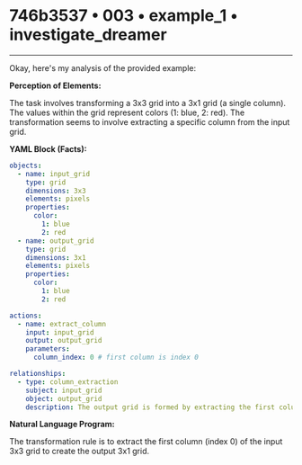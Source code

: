 # 746b3537 • 003 • example_1 • investigate_dreamer

---
Okay, here's my analysis of the provided example:

**Perception of Elements:**

The task involves transforming a 3x3 grid into a 3x1 grid (a single column). The values within the grid represent colors (1: blue, 2: red). The transformation seems to involve extracting a specific column from the input grid.

**YAML Block (Facts):**



```yaml
objects:
  - name: input_grid
    type: grid
    dimensions: 3x3
    elements: pixels
    properties:
      color:
        1: blue
        2: red
  - name: output_grid
    type: grid
    dimensions: 3x1
    elements: pixels
    properties:
      color:
        1: blue
        2: red

actions:
  - name: extract_column
    input: input_grid
    output: output_grid
    parameters:
      column_index: 0 # first column is index 0

relationships:
  - type: column_extraction
    subject: input_grid
    object: output_grid
    description: The output grid is formed by extracting the first column of the input grid.

```



**Natural Language Program:**

The transformation rule is to extract the first column (index 0) of the input 3x3 grid to create the output 3x1 grid.

